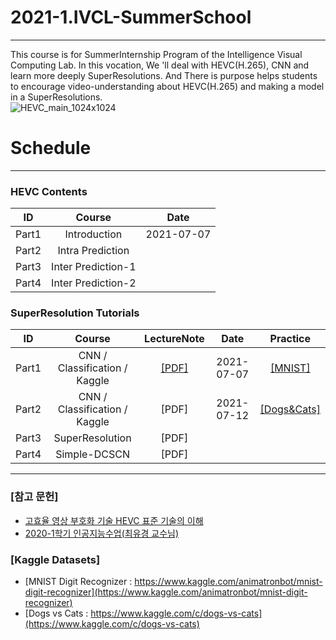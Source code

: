 # 2021-1.IVCL-SummerSchool

--- 
 This course is for SummerInternship Program of the Intelligence Visual Computing Lab. In this vocation, We 'll deal with HEVC(H.265), CNN and learn more deeply SuperResolutions. And There is purpose helps students to encourage video-understanding about HEVC(H.265) and making a model in a SuperResolutions.   
 ![HEVC_main_1024x1024](https://user-images.githubusercontent.com/11037567/124721933-88c03480-df44-11eb-8635-3a3d7a0970ca.jpg)


# Schedule
---

### HEVC Contents  
| ID | Course | Date |
|:---:|:---:|:---:|
| Part1 | Introduction | 2021-07-07 |  
| Part2 | Intra Prediction |  | 
| Part3 | Inter Prediction-1 |  | 
| Part4 | Inter Prediction-2 |  |
     
### SuperResolution Tutorials  
    
| ID | Course | LectureNote | Date | Practice |
|:---:|:---:|:---:|:---:|:---:|
| Part1 | CNN / Classification / Kaggle | [[PDF]](https://github.com/chldydgh4687/2021-1.IVCL-SummerSchool/blob/main/pdf/%EC%9D%B8%EA%B3%B5%EC%A7%80%EB%8A%A5%EA%B8%B0%EC%B4%88.pptx) | 2021-07-07 | [[MNIST]](https://www.kaggle.com/t/a7679df582094f5cac17b5e21552cb03)   |
| Part2 | CNN / Classification / Kaggle  | [PDF] | 2021-07-12 | [[Dogs&Cats]](http://www.kaggle.com/c/catsdogs-ivcl) |
| Part3 | SuperResolution | [PDF] |  |  |
| Part4 | Simple-DCSCN | [PDF] |  |  |     
     

---


### [참고 문헌]
- [고효율 영상 부호화 기술 HEVC 표준 기술의 이해](http://www.kyobobook.co.kr/product/detailViewKor.laf?ejkGb=KOR&mallGb=KOR&barcode=9791156004042&orderClick=LAG&Kc=)
- [2020-1학기 인공지능수업(최유경 교수님)](https://github.com/sejongresearch/2020.Spring.AI)

### [Kaggle Datasets]
- [MNIST Digit Recognizer : https://www.kaggle.com/animatronbot/mnist-digit-recognizer](https://www.kaggle.com/animatronbot/mnist-digit-recognizer)
- [Dogs vs Cats : https://www.kaggle.com/c/dogs-vs-cats](https://www.kaggle.com/c/dogs-vs-cats)
